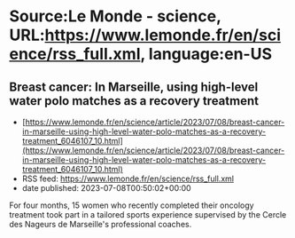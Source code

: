 # Source:Le Monde - science, URL:https://www.lemonde.fr/en/science/rss_full.xml, language:en-US

## Breast cancer: In Marseille, using high-level water polo matches as a recovery treatment
 - [https://www.lemonde.fr/en/science/article/2023/07/08/breast-cancer-in-marseille-using-high-level-water-polo-matches-as-a-recovery-treatment_6046107_10.html](https://www.lemonde.fr/en/science/article/2023/07/08/breast-cancer-in-marseille-using-high-level-water-polo-matches-as-a-recovery-treatment_6046107_10.html)
 - RSS feed: https://www.lemonde.fr/en/science/rss_full.xml
 - date published: 2023-07-08T00:50:02+00:00

For four months, 15 women who recently completed their oncology treatment took part in a tailored sports experience supervised by the Cercle des Nageurs de Marseille's professional coaches.

